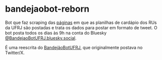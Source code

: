 # bandejaobot-reborn

Bot que faz scraping das [páginas](https://ru.ufrj.br/index.php/2014-07-24-00-55-59) em que as planilhas de cardápio dos RUs da UFRJ são postadas e trata os dados para postar em formato de tweet. O bot posta todos os dias às 9h na conta do Bluesky [@BandejaoBotUFRJ.bluesky.social](https://bsky.app/profile/bandejaobotufrj.bsky.social).

É uma reescrita do [BandejãoBotUFRJ](https://github.com/taiporto/bandejaobot-ufrj), que originalmente postava no Twitter/X.
